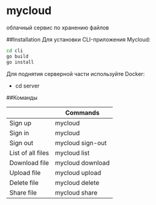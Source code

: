 # mycloud
облачный сервис по хранению файлов

##Installation
Для установки CLI-приложения Mycloud:

```sh
cd cli
go build
go install
```
 

Для поднятия серверной части используйте Docker:
  - cd server

##Команды

|                  |Commands                                       |
|------------------|-----------------------------------------------|  
|Sign up           |mycloud <login> <password>                     |
|Sign in           |mycloud <login> <password>                     |
|Sign out          |mycloud sign-out                               |
|List of all files |mycloud list                                   |
|Download file     |mycloud download <path to file on cloud>       |
|Upload file       |mycloud upload <path to file on your computer> |  
|Delete file       |mycloud delete <path to file on cloud>         |
|Share file        |mycloud share <path to file on cloud>          |
    
 